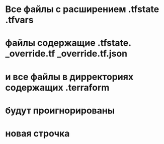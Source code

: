 # Все файлы с расширением .tfstate .tfvars
# файлы содержащие .tfstate. _override.tf _override.tf.json
# и все файлы в дирректориях содержащих .terraform
# будут проигнорированы
# новая строчка
